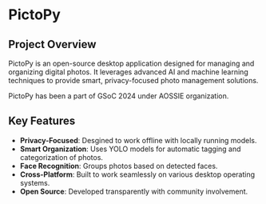 # PictoPy

## Project Overview

PictoPy is an open-source desktop application designed for managing and organizing digital photos. It leverages advanced AI and machine learning techniques to provide smart, privacy-focused photo management solutions.
<br>


PictoPy has been a part of GSoC 2024 under AOSSIE organization.
## Key Features

- **Privacy-Focused**: Desgined to work offline with locally running models.
- **Smart Organization**: Uses YOLO models for automatic tagging and categorization of photos.
- **Face Recognition**: Groups photos based on detected faces.
- **Cross-Platform**: Built to work seamlessly on various desktop operating systems.
- **Open Source**: Developed transparently with community involvement.
